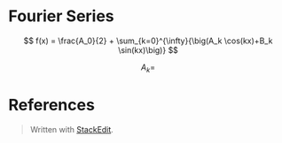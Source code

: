

# Fourier Series

$$
f(x) = \frac{A_0}{2} + \sum_{k=0}^{\infty}{\big(A_k \cos(kx)+B_k \sin(kx)\big)}
$$

$$
A_k = 
$$


# References


> Written with [StackEdit](https://stackedit.io/).
<!--stackedit_data:
eyJoaXN0b3J5IjpbMTAwNzYwNDczNF19
-->